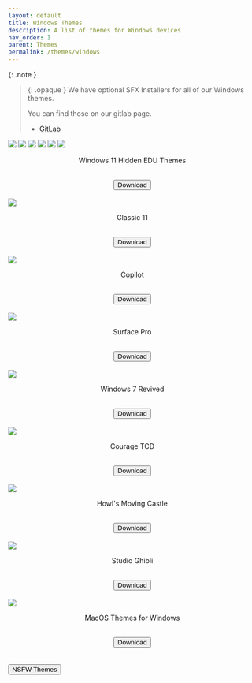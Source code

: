 ```yaml
---
layout: default
title: Windows Themes
description: A list of themes for Windows devices
nav_order: 1
parent: Themes
permalink: /themes/windows
---
```



{: .note }
> {: .opaque }
> We have optional SFX Installers for all of our Windows themes.
>
> You can find those on our gitlab page.
> 
> <ul>
>   <li> <a href="https://gitlab.com/the-back-room/Themes/-/tree/main/Windows" target="_blank">GitLab</a></li>
> </ul>

<div class="w3-card">
<div class="responsive">
<div class="gallery">
<img src="../assets/images/themes/sfw/FLOWER_LIGHT.jpg" />
<img src="../assets/images/themes/sfw/FLOWER_DARK.jpg" />
<img src="../assets/images/themes/sfw/PLANETS_LIGHT.jpg" />
<img src="../assets/images/themes/sfw/PLANETS_DARK.jpg" />
<img src="../assets/images/themes/sfw/SUNSET_LIGHT.jpg" />
<img src="../assets/images/themes/sfw/SUNSET_DARK.jpg" />
</div>
</div>
<div class="w3-container">
<p class="text-small" style="text-align:center">Windows 11 Hidden EDU Themes</p>
</div>
<br />
<span class="fs-3">
<div align="center" class="text-small">
<a href="https://gitlab.com/the-back-room/Themes/-/archive/main/Themes-main.zip?path=Windows/SFW/Windows-11-Hidden-EDU-Themes" target="_blank">
<button type="button" name="button" class="btn">Download</button></a> 
</div>
</span>
<br />
</div>

<div class="gallery">
<div class="w3-card">
<div class="responsive">
<img src="../assets/images/themes/sfw/CLASSIC-11.jpg" />
</div>
<div class="w3-container">
<p class="text-small" style="text-align:center">Classic 11</p>
</div>
<br />
<span class="fs-3">
<div align="center" class="text-small">
<a href="https://gitlab.com/the-back-room/Themes/-/archive/main/Themes-main.zip?path=Windows/SFW/Classic-11" target="_blank">
<button type="button" name="button" class="btn">Download</button></a> 
</div>
</span>
<br />
</div>

<div class="w3-card">
<div class="responsive">
<img src="../assets/images/themes/sfw/COPILOT.jpg" />
</div>
<div class="w3-container">
<p class="text-small" style="text-align:center">Copilot</p>
</div>
<br />
<span class="fs-3">
<div align="center" class="text-small">
<a href="https://gitlab.com/the-back-room/Themes/-/archive/main/Themes-main.zip?path=Windows/SFW/Microsoft-Copilot" target="_blank">
<button type="button" name="button" class="btn">Download</button></a> 
</div>
</span>
<br />
</div>

<div class="w3-card">
<div class="responsive">
<img src="../assets/images/themes/sfw/SURFACE-PRO.jpg" />
</div>
<div class="w3-container">
<p class="text-small" style="text-align:center">Surface Pro</p>
</div>
<br />
<span class="fs-3">
<div align="center" class="text-small">
<a href="https://gitlab.com/the-back-room/Themes/-/archive/main/Themes-main.zip?path=Windows/SFW/Microsoft-Surface-Pro" target="_blank">
<button type="button" name="button" class="btn">Download</button></a> 
</div>
</span>
<br />
</div>
</div>

<div class="w3-card">
<div class="responsive">
<img src="../assets/images/themes/sfw/WINDOWS-7-REVIVED.jpg" />
</div>
<div class="w3-container">
<p class="text-small" style="text-align:center">Windows 7 Revived</p>
</div>
<br />
<span class="fs-3">
<div align="center" class="text-small">
<a href="https://gitlab.com/the-back-room/Themes/-/archive/main/Themes-main.zip?path=Windows/SFW/Windows-7-Revived" target="_blank">
<button type="button" name="button" class="btn">Download</button></a> 
</div>
</span>
<br />
</div>

<div class="gallery">
<div class="w3-card">
<div class="responsive">
<img src="../assets/images/themes/sfw/COURAGE-TCD.jpg" />
</div>
<div class="w3-container">
<p class="text-small" style="text-align:center">Courage TCD</p>
</div>
<br />
<span class="fs-3">
<div align="center" class="text-small">
<a href="https://gitlab.com/the-back-room/Themes/-/archive/main/Themes-main.zip?path=Windows/SFW/Courage-TCD" target="_blank">
<button type="button" name="button" class="btn">Download</button></a> 
</div>
</span>
<br />
</div>

<div class="w3-card">
<div class="responsive">
<img src="../assets/images/themes/sfw/HOWLS-MOVING-CASTLE.jpg" />
</div>
<div class="w3-container">
<p class="text-small" style="text-align:center">Howl's Moving Castle</p>
</div>
<br />
<span class="fs-3">
<div align="center" class="text-small">
<a href="https://gitlab.com/the-back-room/Themes/-/archive/main/Themes-main.zip?path=Windows/SFW/Howls-Moving-Castle" target="_blank">
<button type="button" name="button" class="btn">Download</button></a> 
</div>
</span>
<br />
</div>

<div class="w3-card">
<div class="responsive">
<img src="../assets/images/themes/sfw/STUDIO-GHIBLI.jpg" />
</div>
<div class="w3-container">
<p class="text-small" style="text-align:center">Studio Ghibli</p>
</div>
<br />
<span class="fs-3">
<div align="center" class="text-small">
<a href="https://gitlab.com/the-back-room/Themes/-/archive/main/Themes-main.zip?path=Windows/SFW/Studio-Ghibli" target="_blank">
<button type="button" name="button" class="btn">Download</button></a> 
</div>
</span>
<br />
</div>
</div>

<div class="w3-card">
<div class="responsive">
<img src="../assets/images/themes/sfw/MACOS-THEMES-FOR-WINDOWS.jpg" />
</div>
<div class="w3-container">
<p class="text-small" style="text-align:center">MacOS Themes for Windows</p>
</div>
<br />
<span class="fs-3">
<div align="center" class="text-small">
<a href="https://gitlab.com/the-back-room/Themes/-/archive/main/Themes-main.zip?path=Windows/SFW/MacOS-Themes-for-Windows" target="_blank">
<button type="button" name="button" class="btn">Download</button></a> 
</div>
</span>
<br />
</div>

<!-- ////////////////////////////////////////////////////////////////////////////////////////////////////////////////////// -->
<br />
<a href="/themes/windows/nsfw">
<button type="button" name="button" class="btn">NSFW Themes</button></a> 
<br />
<!-- ////////////////////////////////////////////////////////////////////////////////////////////////////////////////////// -->